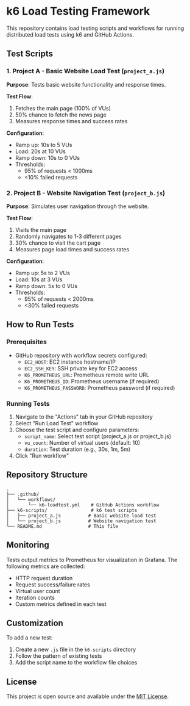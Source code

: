 # k6 Load Testing Framework

This repository contains load testing scripts and workflows for running distributed load tests using k6 and GitHub Actions.

## Test Scripts

### 1. Project A - Basic Website Load Test (`project_a.js`)

**Purpose**: Tests basic website functionality and response times.

**Test Flow**:
1. Fetches the main page (100% of VUs)
2. 50% chance to fetch the news page
3. Measures response times and success rates

**Configuration**:
- Ramp up: 10s to 5 VUs
- Load: 20s at 10 VUs
- Ramp down: 10s to 0 VUs
- Thresholds:
  - 95% of requests < 1000ms
  - <10% failed requests

### 2. Project B - Website Navigation Test (`project_b.js`)

**Purpose**: Simulates user navigation through the website.

**Test Flow**:
1. Visits the main page
2. Randomly navigates to 1-3 different pages
3. 30% chance to visit the cart page
4. Measures page load times and success rates

**Configuration**:
- Ramp up: 5s to 2 VUs
- Load: 10s at 3 VUs
- Ramp down: 5s to 0 VUs
- Thresholds:
  - 95% of requests < 2000ms
  - <30% failed requests

## How to Run Tests

### Prerequisites
- GitHub repository with workflow secrets configured:
  - `EC2_HOST`: EC2 instance hostname/IP
  - `EC2_SSH_KEY`: SSH private key for EC2 access
  - `K6_PROMETHEUS_URL`: Prometheus remote write URL
  - `K6_PROMETHEUS_ID`: Prometheus username (if required)
  - `K6_PROMETHEUS_PASSWORD`: Prometheus password (if required)

### Running Tests
1. Navigate to the "Actions" tab in your GitHub repository
2. Select "Run Load Test" workflow
3. Choose the test script and configure parameters:
   - `script_name`: Select test script (project_a.js or project_b.js)
   - `vu_count`: Number of virtual users (default: 10)
   - `duration`: Test duration (e.g., 30s, 1m, 5m)
4. Click "Run workflow"

## Repository Structure

```
.
├── .github/
│   └── workflows/
│       └── k6-loadtest.yml    # GitHub Actions workflow
├── k6-scripts/                # k6 test scripts
│   ├── project_a.js          # Basic website load test
│   └── project_b.js          # Website navigation test
└── README.md                 # This file
```

## Monitoring

Tests output metrics to Prometheus for visualization in Grafana. The following metrics are collected:
- HTTP request duration
- Request success/failure rates
- Virtual user count
- Iteration counts
- Custom metrics defined in each test

## Customization

To add a new test:
1. Create a new `.js` file in the `k6-scripts` directory
2. Follow the pattern of existing tests
3. Add the script name to the workflow file choices

## License

This project is open source and available under the [MIT License](LICENSE).
